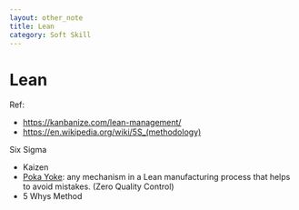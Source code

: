 ```yaml
---
layout: other_note
title: Lean
category: Soft Skill
---
```


# Lean

Ref:
- <https://kanbanize.com/lean-management/>
- <https://en.wikipedia.org/wiki/5S_(methodology)>

Six Sigma

- Kaizen
- [Poka Yoke](https://kanbanize.com/lean-management/improvement/what-is-poka-yoke/): any mechanism in a Lean manufacturing process that helps to avoid mistakes. (Zero Quality Control)
- 5 Whys Method